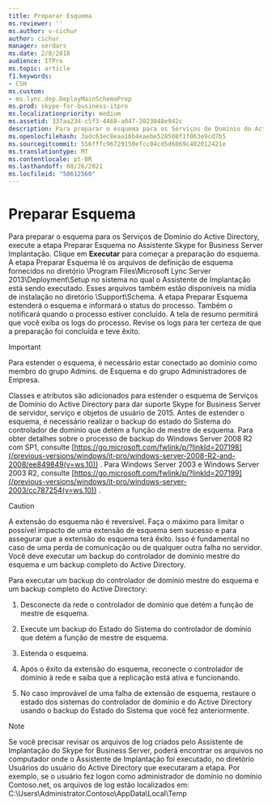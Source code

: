 ```yaml
---
title: Preparar Esquema
ms.reviewer: ''
ms.author: v-cichur
author: cichur
manager: serdars
ms.date: 2/8/2018
audience: ITPro
ms.topic: article
f1.keywords:
- CSH
ms.custom:
- ms.lync.dep.DeployMainSchemaPrep
ms.prod: skype-for-business-itpro
ms.localizationpriority: medium
ms.assetid: 337aa234-c5f3-4468-a047-2023848e942c
description: Para preparar o esquema para os Serviços de Domínio do Active Directory, execute a etapa Preparar Esquema no Assistente Skype for Business Server Implantação. Clique em Executar para começar a preparação do esquema. A etapa Preparar Esquema lê os arquivos de definição de esquema fornecidos no diretório /Program Files/Microsoft Lync Server 2013/Deployment/Setup no sistema no qual o Assistente de Implantação está sendo executado. Esses arquivos também estão disponíveis na mídia de instalação no diretório Suporte/Esquema. A etapa Preparar Esquema estenderá o esquema e informará o status do processo. Também o notificará quando o processo estiver concluído. A tela de resumo permitirá que você exiba os logs do processo. Revise os logs para ter certeza de que a preparação foi concluída e teve êxito.
ms.openlocfilehash: 3adc63ec8eaa16b4eaebe528508f1f063e9cd7b5
ms.sourcegitcommit: 556fffc96729150efcc04cd5d6069c402012421e
ms.translationtype: MT
ms.contentlocale: pt-BR
ms.lasthandoff: 08/26/2021
ms.locfileid: "58612560"
---
```

# <a name="prepare-schema"></a>Preparar Esquema
 
Para preparar o esquema para os Serviços de Domínio do Active Directory, execute a etapa Preparar Esquema no Assistente Skype for Business Server Implantação. Clique em **Executar** para começar a preparação do esquema. A etapa Preparar Esquema lê os arquivos de definição de esquema fornecidos no diretório \Program Files\Microsoft Lync Server 2013\Deployment\Setup no sistema no qual o Assistente de Implantação está sendo executado. Esses arquivos também estão disponíveis na mídia de instalação no diretório \Support\Schema. A etapa Preparar Esquema estenderá o esquema e informará o status do processo. Também o notificará quando o processo estiver concluído. A tela de resumo permitirá que você exiba os logs do processo. Revise os logs para ter certeza de que a preparação foi concluída e teve êxito.
  
> [!IMPORTANT]
> Para estender o esquema, é necessário estar conectado ao domínio como membro do grupo Admins. de Esquema e do grupo Administradores de Empresa. 
  
Classes e atributos são adicionados para estender o esquema de Serviços de Domínio do Active Directory para dar suporte Skype for Business Server de servidor, serviço e objetos de usuário de 2015. Antes de estender o esquema, é necessário realizar o backup do estado do Sistema do controlador de domínio que detém a função de mestre de esquema. Para obter detalhes sobre o processo de backup do Windows Server 2008 R2 com SP1, consulte [https://go.microsoft.com/fwlink/p/?linkId=207198](/previous-versions/windows/it-pro/windows-server-2008-R2-and-2008/ee849849(v=ws.10)) . Para Windows Server 2003 e Windows Server 2003 R2, consulte [https://go.microsoft.com/fwlink/p/?linkId=207199](/previous-versions/windows/it-pro/windows-server-2003/cc787254(v=ws.10)) .
  
> [!CAUTION]
> A extensão do esquema não é reversível. Faça o máximo para limitar o possível impacto de uma extensão de esquema sem sucesso e para assegurar que a extensão do esquema terá êxito. Isso é fundamental no caso de uma perda de comunicação ou de qualquer outra falha no servidor. Você deve executar um backup do controlador de domínio mestre do esquema e um backup completo do Active Directory. 
  
Para executar um backup do controlador de domínio mestre do esquema e um backup completo do Active Directory:
  
1. Desconecte da rede o controlador de domínio que detém a função de mestre de esquema.
    
2. Execute um backup do Estado do Sistema do controlador de domínio que detém a função de mestre de esquema.
    
3. Estenda o esquema.
    
4. Após o êxito da extensão do esquema, reconecte o controlador de domínio à rede e saiba que a replicação está ativa e funcionando.
    
5. No caso improvável de uma falha de extensão de esquema, restaure o estado dos sistemas do controlador de domínio e do Active Directory usando o backup do Estado do Sistema que você fez anteriormente.
    
> [!NOTE]
> Se você precisar revisar os arquivos de log criados pelo Assistente de Implantação do Skype for Business Server, poderá encontrar os arquivos no computador onde o Assistente de Implantação foi executado, no diretório Usuários do usuário do Active Directory que executaram a etapa. Por exemplo, se o usuário fez logon como administrador de domínio no domínio Contoso.net, os arquivos de log estão localizados em: C:\Users\Administrator.Contoso\AppData\Local\Temp 
